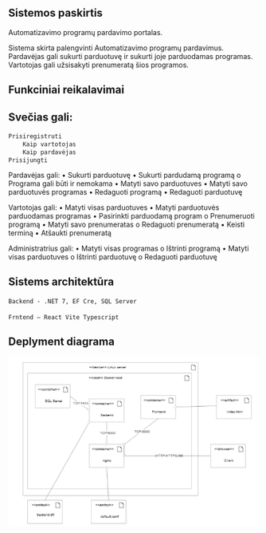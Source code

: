 ## Sistemos paskirtis
Automatizavimo programų pardavimo portalas. 

Sistema skirta palengvinti Automatizavimo programų pardavimus. Pardavėjas gali sukurti parduotuvę ir sukurti joje parduodamas programas. Vartotojas gali užsisakyti prenumeratą šios programos.

## Funkciniai reikalavimai
## Svečias gali:
    Prisiregistruti
        Kaip vartotojas
        Kaip pardavėjas
    Prisijungti
Pardavėjas gali:
    • Sukurti parduotuvę
    • Sukurti pardudamą programą
        o Programa gali būti ir nemokama
    • Matyti savo parduotuves
    • Matyti savo parduotuvės programas
    • Redaguoti programą
    • Redaguoti parduotuvę

Vartotojas gali:
    • Matyti visas parduotuves
    • Matyti parduotuvės parduodamas programas
    • Pasirinkti parduodamą program
        o Prenumeruoti programą
    • Matyti savo prenumeratas
        o Redaguoti prenumeratą
    ▪ Keisti terminą
    ▪ Atšaukti prenumeratą

Administratrius gali:
• Matyti visas programas
    o Ištrinti programą
• Matyti visas parduotuves
    o Ištrinti parduotuvę
    o Redaguoti parduotuvę

## Sistems architektūra

    Backend - .NET 7, EF Cre, SQL Server

    Frntend – React Vite Typescript
    
## Deplyment diagrama


![uml](./diagrams/uml.png)
